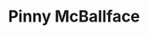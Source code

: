 ---
title: Pinny McBallface
developer: MouseMob
image: PinnyMcBallface.png
link: http://www.kongregate.com/games/mousemob/pinny-mcballface-pinball
android: https://play.google.com/store/apps/details?id=com.mousemob.pinny
html5: http://www.kongregate.com/games/mousemob/pinny-mcballface-pinball
---